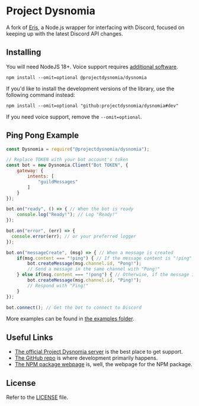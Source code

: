 Project Dysnomia
====

A fork of [Eris](https://github.com/abalabahaha/eris), a Node.js wrapper for interfacing with Discord, focused on keeping up with the latest Discord API changes.

Installing
----------

You will need NodeJS 18+. Voice support requires [additional software](https://github.com/nodejs/node-gyp#installation).

```
npm install --omit=optional @projectdysnomia/dysnomia
```

If you'd like to install the development versions of the library, use the following command instead:
```
npm install --omit=optional "github:projectdysnomia/dysnomia#dev"
```

If you need voice support, remove the `--omit=optional`.

Ping Pong Example
-----------------

```js
const Dysnomia = require("@projectdysnomia/dysnomia");

// Replace TOKEN with your bot account's token
const bot = new Dysnomia.Client("Bot TOKEN", {
    gateway: {
        intents: [
            "guildMessages"
        ]
    }
});

bot.on("ready", () => { // When the bot is ready
    console.log("Ready!"); // Log "Ready!"
});

bot.on("error", (err) => {
  console.error(err); // or your preferred logger
});

bot.on("messageCreate", (msg) => { // When a message is created
    if(msg.content === "!ping") { // If the message content is "!ping"
        bot.createMessage(msg.channel.id, "Pong!");
        // Send a message in the same channel with "Pong!"
    } else if(msg.content === "!pong") { // Otherwise, if the message is "!pong"
        bot.createMessage(msg.channel.id, "Ping!");
        // Respond with "Ping!"
    }
});

bot.connect(); // Get the bot to connect to Discord
```

More examples can be found in [the examples folder](https://github.com/projectdysnomia/dysnomia/tree/master/examples).

Useful Links
------------

- [The official Project Dysnomia server](https://discord.gg/2uUvgJzgCE) is the best place to get support.
- [The GitHub repo](https://github.com/projectdysnomia/dysnomia) is where development primarily happens.
- [The NPM package webpage](https://npmjs.com/package/@projectdysnomia/dysnomia) is, well, the webpage for the NPM package.

License
-------

Refer to the [LICENSE](LICENSE) file.
